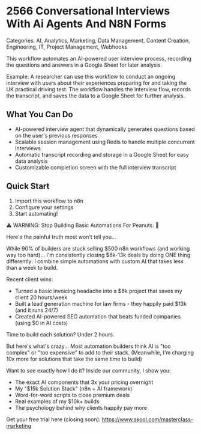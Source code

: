 # 2566 Conversational Interviews With Ai Agents And N8N Forms

Categories: AI, Analytics, Marketing, Data Management, Content Creation, Engineering, IT, Project Management, Webhooks

This workflow automates an AI-powered user interview process, recording the questions and answers in a Google Sheet for later analysis.

Example: A researcher can use this workflow to conduct an ongoing interview with users about their experiences preparing for and taking the UK practical driving test. The workflow handles the interview flow, records the transcript, and saves the data to a Google Sheet for further analysis.

## What You Can Do
- AI-powered interview agent that dynamically generates questions based on the user's previous responses
- Scalable session management using Redis to handle multiple concurrent interviews
- Automatic transcript recording and storage in a Google Sheet for easy data analysis
- Customizable completion screen with the full interview transcript

## Quick Start
1. Import this workflow to n8n
2. Configure your settings
3. Start automating!

⚠️ WARNING: Stop Building Basic Automations For Peanuts. 🚫

Here's the painful truth most won't tell you...

While 90% of builders are stuck selling $500 n8n workflows (and working way too hard)...
I'm consistently closing $6k-13k deals by doing ONE thing differently:
I combine simple automations with custom AI that takes less than a week to build.

Recent client wins:
* Turned a basic invoicing headache into a $6k project that saves my client 20 hours/week
* Built a lead generation machine for law firms - they happily paid $13k (and it runs 24/7)
* Created AI-powered SEO automation that beats funded companies (using $0 in AI costs)

Time to build each solution? Under 2 hours.

But here's what's crazy...
Most automation builders think AI is "too complex" or "too expensive" to add to their stack.
(Meanwhile, I'm charging 10x more for solutions that take the same time to build)

Want to see exactly how I do it?
Inside our community, I show you:
* The exact AI components that 3x your pricing overnight
* My "$15k Solution Stack" (n8n + AI framework)
* Word-for-word scripts to close premium deals
* Real examples of my $10k+ builds
* The psychology behind why clients happily pay more

Get your free trial here (closing soon): https://www.skool.com/masterclass-marketing

